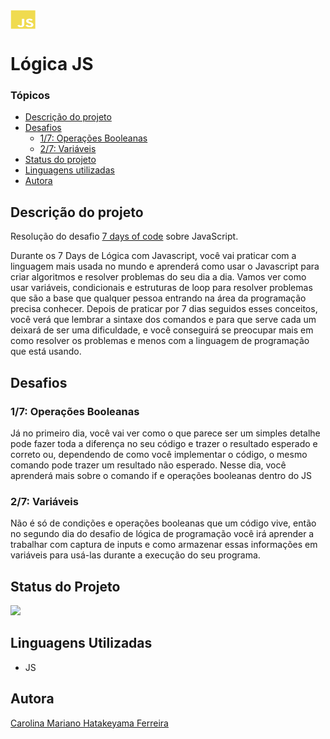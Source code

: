<div  style="display: inline_block">
  <img align="center" alt="Nalu-JS" height="30" width="40" src="https://raw.githubusercontent.com/devicons/devicon/master/icons/javascript/javascript-plain.svg"> 
</div>

# Lógica JS

### Tópicos

- [Descrição do projeto](#descrição-do-projeto)
- [Desafios](#desafios)
  - [1/7: Operações Booleanas](#17-operações-booleanas)
  - [2/7: Variáveis](#27-variáveis)
- [Status do projeto](#status-do-projeto)
- [Linguagens utilizadas](#linguagens-utilizadas) 
- [Autora](#autora)

## Descrição do projeto

Resolução do desafio [7 days of code](https://7daysofcode.io/) sobre JavaScript.

Durante os 7 Days de Lógica com Javascript, você vai praticar com a linguagem mais usada no mundo e aprenderá como usar o Javascript para criar algoritmos e resolver problemas do seu dia a dia. Vamos ver como usar variáveis, condicionais e estruturas de loop para resolver problemas que são a base que qualquer pessoa entrando na área da programação precisa conhecer. Depois de praticar por 7 dias seguidos esses conceitos, você verá que lembrar a sintaxe dos comandos e para que serve cada um deixará de ser uma dificuldade, e você conseguirá se preocupar mais em como resolver os problemas e menos com a linguagem de programação que está usando.



## Desafios
### 1/7: Operações Booleanas

Já no primeiro dia, você vai ver como o que parece ser um simples detalhe pode fazer toda a diferença no seu código e trazer o resultado esperado e correto ou, dependendo de como você implementar o código, o mesmo comando pode trazer um resultado não esperado. Nesse dia, você aprenderá mais sobre o comando if e operações booleanas dentro do JS

### 2/7: Variáveis

Não é só de condições e operações booleanas que um código vive, então no segundo dia do desafio de lógica de programação você irá aprender a trabalhar com captura de inputs e como armazenar essas informações em variáveis para usá-las durante a execução do seu programa.

## Status do Projeto
![](https://geps.dev/progress/20?dangerColor=800000&warningColor=ff9900&successColor=006600)

## Linguagens Utilizadas
* JS

## Autora
[Carolina Mariano Hatakeyama Ferreira](https://github.com/carolhatakeyama)
